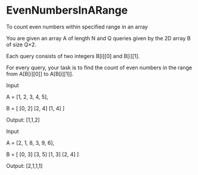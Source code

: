 # EvenNumbersInARange
To count even numbers within specified range in an array

You are given an array A of length N and Q queries given by the 2D array B of size Q×2.

Each query consists of two integers B[i][0] and B[i][1].

For every query, your task is to find the count of even numbers in the range from A[B[i][0]] to A[B[i][1]].




Input

A = [1, 2, 3, 4, 5],

B = [   [0, 2] 
        [2, 4]
        [1, 4]   ]

Output: 
[1,1,2]

Input

A = [2, 1, 8, 3, 9, 6],

B = [   [0, 3]
        [3, 5]
        [1, 3]
        [2, 4]    ]

Output: 
[2,1,1,1]

